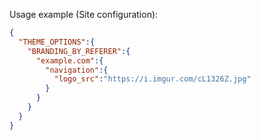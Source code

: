 
Usage example (Site configuration):

```json
{
  "THEME_OPTIONS":{
    "BRANDING_BY_REFERER":{
      "example.com":{
        "navigation":{
          "logo_src":"https://i.imgur.com/cL1326Z.jpg"
        }
      }
    }
  }
}
```